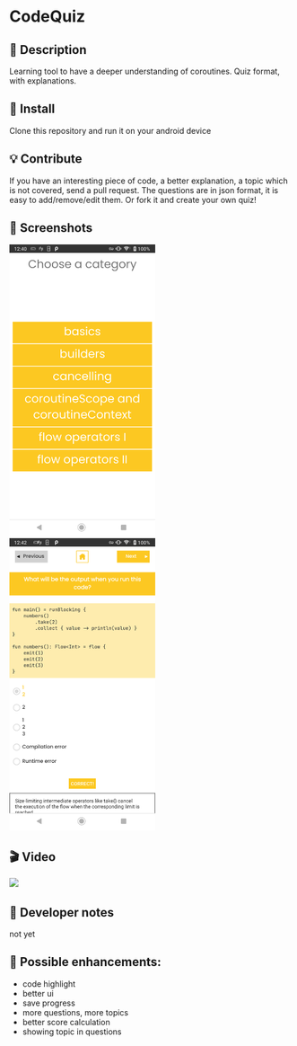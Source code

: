 # CodeQuiz


## :scroll: Description
Learning tool to have a deeper understanding of coroutines. Quiz format, with explanations.

## :floppy_disk:	Install
Clone this repository and run it on your android device

## :bulb: Contribute
If you have an interesting piece of code, a better explanation, a topic which is not covered, send a pull request. The questions are in json format, it is easy to add/remove/edit them. Or fork it and create your own quiz!

## :camera_flash: Screenshots
<img src="/screenshots/screenshot_1.png" width="260">&emsp;<img src="/screenshots/screenshot_2.png" width="260">

## :clapper: Video
<img src="/screenshots/movie.gif" width="260">

## :pushpin: Developer notes
not yet

## :triangular_ruler: Possible enhancements:
- code highlight 
- better ui
- save progress
- more questions, more topics
- better score calculation
- showing topic in questions

